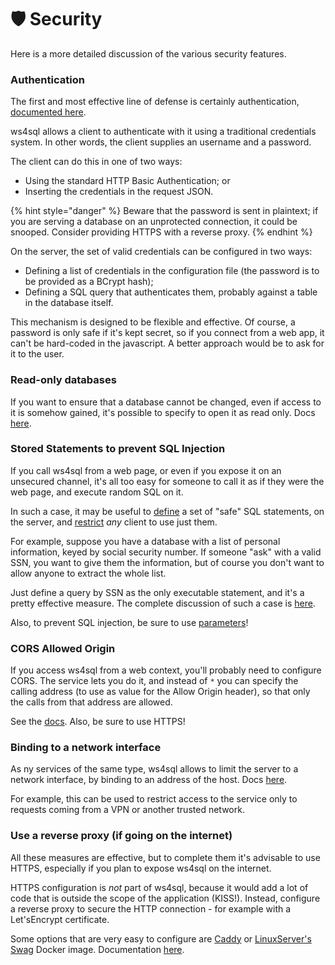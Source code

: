 # 🛡 Security

Here is a more detailed discussion of the various security features.

### Authentication

The first and most effective line of defense is certainly authentication, [documented here](authentication.md).

ws4sql allows a client to authenticate with it using a traditional credentials system. In other words, the client supplies an username and a password.

The client can do this in one of two ways:

* Using the standard HTTP Basic Authentication; or
* Inserting the credentials in the request JSON.

{% hint style="danger" %}
Beware that the password is sent in plaintext; if you are serving a database on an unprotected connection, it could be snooped. Consider providing HTTPS with a reverse proxy.
{% endhint %}

On the server, the set of valid credentials can be configured in two ways:

* Defining a list of credentials in the configuration file (the password is to be provided as a BCrypt hash);
* Defining a SQL query that authenticates them, probably against a table in the database itself.

This mechanism is designed to be flexible and effective. Of course, a password is only safe if it's kept secret, so if you connect from a web app, it can't be hard-coded in the javascript. A better approach would be to ask for it to the user.

### Read-only databases

If you want to ensure that a database cannot be changed, even if access to it is somehow gained, it's possible to specify to open it as read only. Docs [here](configuration-file.md#readonly).

### Stored Statements to prevent SQL Injection

If you call ws4sql from a web page, or even if you expose it on an unsecured channel, it's all too easy for someone to call it as if they were the web page, and execute random SQL on it.

In such a case, it may be useful to [define](stored-statements.md) a set of "safe" SQL statements, on the server, and [restrict](configuration-file.md#useonlystoredqueries) _any_ client to use just them.

For example, suppose you have a database with a list of personal information, keyed by social security number. If someone "ask" with a valid SSN, you want to give them the information, but of course you don't want to allow anyone to extract the whole list.

Just define a query by SSN as the only executable statement, and it's a pretty effective measure. The complete discussion of such a case is [here](stored-statements.md#limiting-the-server-to-executing-stored-queries).

Also, to prevent SQL injection, be sure to use [parameters](requests.md#parameter-values-for-the-query-statement)!

### CORS Allowed Origin

If you access ws4sql from a web context, you'll probably need to configure CORS. The service lets you do it, and instead of `*` you can specify the calling address (to use as value for the Allow Origin header), so that only the calls from that address are allowed.

See the [docs](configuration-file.md#corsorigin). Also, be sure to use HTTPS!

### Binding to a network interface

As ny services of the same type, ws4sql allows to limit the server to a network interface, by binding to an address of the host. Docs [here](running.md#bind-host).

For example, this can be used to restrict access to the service only to requests coming from a VPN or another trusted network.

### Use a reverse proxy (if going on the internet)

All these measures are effective, but to complete them it's advisable to use HTTPS, especially if you plan to expose ws4sql on the internet.

HTTPS configuration is _not_ part of ws4sql, because it would add a lot of code that is outside the scope of the application (KISS!). Instead, configure a reverse proxy to secure the HTTP connection - for example with a Let'sEncrypt certificate.

Some options that are very easy to configure are [Caddy](https://caddyserver.com) or [LinuxServer's Swag](https://docs.linuxserver.io/general/swag) Docker image. Documentation [here](../integrations/reverse-proxy.md).
